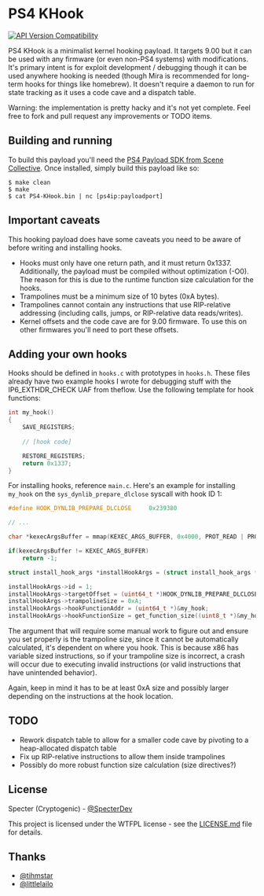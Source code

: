 # PS4 KHook
[![API Version Compatibility](https://img.shields.io/badge/PS4%20Firmware%20Target-9.00-blue.svg)]()

PS4 KHook is a minimalist kernel hooking payload. It targets 9.00 but it can be used with any firmware (or even non-PS4 systems) with modifications. It's primary intent is for exploit development / debugging though it can be used anywhere hooking is needed (though Mira is recommended for long-term hooks for things like homebrew). It doesn't require a daemon to run for state tracking as it uses a code cave and a dispatch table.

Warning: the implementation is pretty hacky and it's not yet complete. Feel free to fork and pull request any improvements or TODO items.

## Building and running
To build this payload you'll need the [PS4 Payload SDK from Scene Collective](https://github.com/Scene-Collective/ps4-payload-sdk). Once installed, simply build this payload like so:
```
$ make clean
$ make
$ cat PS4-KHook.bin | nc [ps4ip:payloadport]
```

## Important caveats
This hooking payload does have some caveats you need to be aware of before writing and installing hooks.
- Hooks must only have one return path, and it must return 0x1337. Additionally, the payload must be compiled without optimization (-O0). The reason for this is due to the runtime function size calculation for the hooks.
- Trampolines must be a minimum size of 10 bytes (0xA bytes).
- Trampolines cannot contain any instructions that use RIP-relative addressing (including calls, jumps, or RIP-relative data reads/writes).
- Kernel offsets and the code cave are for 9.00 firmware. To use this on other firmwares you'll need to port these offsets.

## Adding your own hooks
Hooks should be defined in `hooks.c` with prototypes in `hooks.h`. These files already have two example hooks I wrote for debugging stuff with the IP6_EXTHDR_CHECK UAF from theflow. Use the following template for hook functions:

```c
int my_hook()
{
    SAVE_REGISTERS;
    
    // [hook code]

    RESTORE_REGISTERS;
    return 0x1337;
}
```

For installing hooks, reference `main.c`. Here's an example for installing `my_hook` on the `sys_dynlib_prepare_dlclose` syscall with hook ID 1:
```c
#define HOOK_DYNLIB_PREPARE_DLCLOSE     0x239380

// ...

char *kexecArgsBuffer = mmap(KEXEC_ARGS_BUFFER, 0x4000, PROT_READ | PROT_WRITE, MAP_ANONYMOUS | MAP_PRIVATE, -1, 0);

if(kexecArgsBuffer != KEXEC_ARGS_BUFFER)
    return -1;

struct install_hook_args *installHookArgs = (struct install_hook_args *)kexecArgsBuffer;

installHookArgs->id = 1;
installHookArgs->targetOffset = (uint64_t *)HOOK_DYNLIB_PREPARE_DLCLOSE;
installHookArgs->trampolineSize = 0xA;
installHookArgs->hookFunctionAddr = (uint64_t *)&my_hook;
installHookArgs->hookFunctionSize = get_function_size((uint8_t *)&my_hook);
```

The argument that will require some manual work to figure out and ensure you set properly is the trampoline size, since it cannot be automatically calculated, it's dependent on where you hook. This is because x86 has variable sized instructions, so if your trampoline size is incorrect, a crash will occur due to executing invalid instructions (or valid instructions that have unintended behavior).

Again, keep in mind it has to be at least 0xA size and possibly larger depending on the instructions at the hook location.

## TODO

- Rework dispatch table to allow for a smaller code cave by pivoting to a heap-allocated dispatch table
- Fix up RIP-relative instructions to allow them inside trampolines
- Possibly do more robust function size calculation (size directives?)

## License
Specter (Cryptogenic) - [@SpecterDev](https://twitter.com/specterdev)

This project is licensed under the WTFPL license - see the [LICENSE.md](LICENSE.md) file for details.

## Thanks
- [@tihmstar](https://twitter.com/tihmstar)
- [@littlelailo](https://twitter.com/littlelailo)
